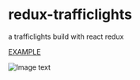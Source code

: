 # redux-trafficlights
a trafficlights build with react redux


[EXAMPLE](http://XXX)

![Image text](https://raw.githubusercontent.com/chazshi/react-gallery/master/react-gallery.gif)